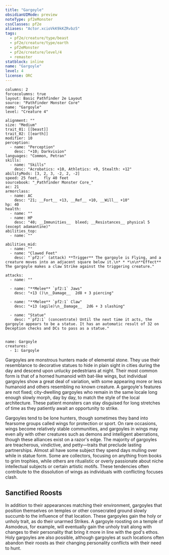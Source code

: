 ```yaml
---
title: "Gargoyle"
obsidianUIMode: preview
noteType: pf2eMonster
cssClasses: pf2e
aliases: "Actor.xcioVkK9kKZRvbz5" 
tags:
  - pf2e/creature/type/beast
  - pf2e/creature/type/earth
  - pf2eMonster
  - pf2e/creature/level/4
  - remaster
statblock: inline
name: "Gargoyle"
level: 4
license: ORC
---
```


```statblock
columns: 2
forcecolumns: true
layout: Basic Pathfinder 2e Layout
source: "Pathfinder Monster Core"
name: "Gargoyle"
level: "Creature 4"

alignment: ""
size: "Medium"
trait_01: [[beast]]
trait_02: [[earth]]
modifier: 10
perception:
  - name: "Perception"
    desc: "+10; Darkvision"
languages: "Common, Petran"
skills:
  - name: "Skills"
    desc: "Acrobatics: +10, Athletics: +9, Stealth: +12"
abilityMods: [3, 2, 3, -2, 2, -2]
speed: 25 feet,  fly 40 feet
sourcebook: "_Pathfinder Monster Core_"
ac: 21
armorclass:
  - name: AC
    desc: "21; __Fort__ +13, __Ref__ +10, __Will__ +10"
hp: 40
health:
  - name: ""
  - name: HP
    desc: "40; __Immunities__  bleed; __Resistances__ physical 5 (except adamantine)"
abilities_top:
  - name: ""

abilities_mid:
  - name: ""
  - name: "Clawed Feet"
    desc: "`pf2:r` (attack) **Trigger** The gargoyle is Flying, and a creature moves into an adjacent square below it.\n* * *\n\n**Effect** The gargoyle makes a claw Strike against the triggering creature."

attacks:
  - name: ""

  - name: "**Melee** `pf2:1` Jaws"
    desc: "+13 ()\n__Damage__  2d8 + 3 piercing"

  - name: "**Melee** `pf2:1` Claw"
    desc: "+13 (agile)\n__Damage__  2d6 + 3 slashing"

  - name: "Statue"
    desc: "`pf2:1` (concentrate) Until the next time it acts, the gargoyle appears to be a statue. It has an automatic result of 32 on Deception checks and DCs to pass as a statue."
 
```

```encounter-table
name: Gargoyle
creatures:
  - 1: Gargoyle
```



Gargoyles are monstrous hunters made of elemental stone. They use their resemblance to decorative statues to hide in plain sight in cities during the day and descend upon unlucky pedestrians at night. Their most common form is that of a horned humanoid with bat-like wings, but individual gargoyles show a great deal of variation, with some appearing more or less humanoid and others resembling no known creature. A gargoyle's features are not fixed; city-dwelling gargoyles who remain in the same locale long enough slowly morph, day by day, to match the style of the local architecture. These patient monsters can stay disguised for long stretches of time as they patiently await an opportunity to strike.

Gargoyles tend to be lone hunters, though sometimes they band into fearsome groups called wings for protection or sport. On rare occasions, wings become relatively stable communities, and gargoyles in wings may even ally with other creatures such as demons and intelligent aberrations, though these alliances exist on a razor's edge. The majority of gargoyles are treacherous, vindictive, and petty—traits that preclude lasting partnerships. Almost all have some subject they spend days mulling over while in statue form. Some are collectors, focusing on anything from books to grim trophies, while others are ritualistic or overly passionate about niche intellectual subjects or certain artistic motifs. These tendencies often contribute to the dissolution of wings as individuals with conflicting focuses clash.

## Sanctified Roosts

In addition to their appearances matching their environment, gargoyles that position themselves on temples or other consecrated ground slowly succumb to the influence of that location. These gargoyles gain the holy or unholy trait, as do their unarmed Strikes. A gargoyle roosting on a temple of Asmodeus, for example, will eventually gain the unholy trait along with changes to their personality that bring it more in line with the god's ethos. Holy gargoyles are also possible, although gargoyles at such locations often abandon their roosts as their changing personality conflicts with their need to hunt.
